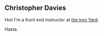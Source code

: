 ## Christopher Davies

Hoi! I'm a front end instructor at [the Iron Yard](http://theironyard.com/locations/raleigh-durham/).

Hasta.
